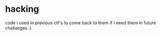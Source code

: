 # hacking

code i used in previous ctf's to come back to them if i need them in future challanges :)
